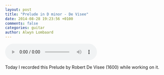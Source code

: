 ```yaml
---
layout: post
title: "Prelude in D minor - De Visee"
date: 2014-08-28 19:23:56 +0100
comments: false
categories: guitar
author: Alwyn Lombaard
---
```


<audio controls>
  <source src="/music/Prelude_De_Visee_20140828_191016.mp3" type="audio/mpeg">
If your browser does not support the audio element you can get the recording [here](/music/Prelude_De_Visee_20140828_191016.mp3)
</audio>

Today I recorded this Prelude by Robert De Visee (1600) while working on it.


